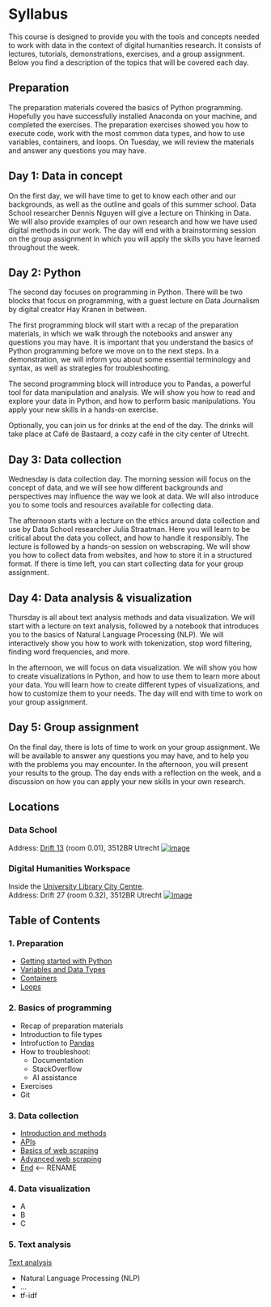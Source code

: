 # Syllabus

This course is designed to provide you with the tools and concepts needed to work with data in the context of digital humanities research. It consists of lectures, tutorials, demonstrations, exercises, and a group assignment. Below you find a description of the topics that will be covered each day.

## Preparation 
The preparation materials covered the basics of Python programming. Hopefully you have successfully installed Anaconda on your machine, and completed the exercises. The preparation exercises showed you how to execute code, work with the most common data types, and how to use variables, containers, and loops. On Tuesday, we will review the materials and answer any questions you may have. 

## Day 1: Data in concept
On the first day, we will have time to get to know each other and our backgrounds, as well as the outline and goals of this summer school. Data School researcher Dennis Nguyen will give a lecture on Thinking in Data. We will also provide examples of our own research and how we have used digital methods in our work. The day will end with a brainstorming session on the group assignment in which you will apply the skills you have learned throughout the week. 

## Day 2: Python
The second day focuses on programming in Python. There will be two blocks that focus on programming, with a guest lecture on Data Journalism by digital creator Hay Kranen in between.

The first programming block will start with a recap of the preparation materials, in which we walk through the notebooks and answer any questions you may have. It is important that you understand the basics of Python programming before we move on to the next steps. In a demonstration, we will inform you about some essential terminology and syntax, as well as strategies for troubleshooting.  

The second programming block will introduce you to Pandas, a powerful tool for data manipulation and analysis. We will show you how to read and explore your data in Python, and how to perform basic manipulations. You apply your new skills in a hands-on exercise.  

Optionally, you can join us for drinks at the end of the day. The drinks will take place at Café de Bastaard, a cozy café in the city center of Utrecht. 

## Day 3: Data collection
Wednesday is data collection day. The morning session will focus on the concept of data, and we will see how different backgrounds and perspectives may influence the way we look at data. We will also introduce you to some tools and resources available for collecting data.

The afternoon starts with a lecture on the ethics around data collection and use by Data School researcher Julia Straatman. Here you will learn to be critical about the data you collect, and how to handle it responsibly. The lecture is followed by a hands-on session on webscraping. We will show you how to collect data from websites, and how to store it in a structured format. If there is time left, you can start collecting data for your group assignment.

## Day 4: Data analysis & visualization
Thursday is all about text analysis methods and data visualization. We will start with a lecture on text analysis, followed by a notebook that introduces you to the basics of Natural Language Processing (NLP). We will interactively show you how to work with tokenization, stop word filtering, finding word frequencies, and more. 

In the afternoon, we will focus on data visualization. We will show you how to create visualizations in Python, and how to use them to learn more about your data. You will learn how to create different types of visualizations, and how to customize them to your needs. The day will end with time to work on your group assignment. 

## Day 5: Group assignment
On the final day, there is lots of time to work on your group assignment. We will be available to answer any questions you may have, and to help you with the problems you may encounter. In the afternoon, you will present your results to the group. The day ends with a reflection on the week, and a discussion on how you can apply your new skills in your own research. 

## Locations

### Data School
Address: [Drift 13](https://www.uu.nl/en/drift-13) (room 0.01), 3512BR Utrecht
[![image](https://github.com/user-attachments/assets/fdeaae79-8c1b-4a00-bf5c-6c30ae40332a)](https://www.openstreetmap.org/node/8040591365)

### Digital Humanities Workspace
Inside the [University Library City Centre](https://www.uu.nl/en/university-library/practical-information/locations/university-library-city-centre).\
Address: Drift 27 (room 0.32), 3512BR Utrecht
[![image](https://github.com/user-attachments/assets/9d5aa05a-5942-4af3-8c2c-6ab1c2cb25d0)](https://www.openstreetmap.org/node/11613100737)



## Table of Contents

### 1. Preparation
- [Getting started with Python](code/01_preparation/1a_getting_started.ipynb)
- [Variables and Data Types](code/01_preparation/1b_variables_types.ipynb)
- [Containers](code/01_preparation/1c_containers.ipynb)
- [Loops](code/01_preparation/1d_loops.ipynb)

### 2. Basics of programming
  - Recap of preparation materials 
  - Introduction to file types
  - Introfuction to [Pandas](https://github.com/CentreForDigitalHumanities/Summer-School-2024/blob/main/code/day_2/2a_pandas.ipynb)
  - How to troubleshoot: 
    -  Documentation
    -  StackOverflow
    -  AI assistance
  - Exercises 
  -  Git
### 3. Data collection
  - [Introduction and methods](code/03_data_collection/3a_introduction_and_methods.ipynb)
  - [APIs](code/03_data_collection/3b_apis.ipynb)
  - [Basics of web scraping](code/03_data_collection/3c_basics.ipynb)
  - [Advanced web scraping](code/03_data_collection/3d_advanced.ipynb)
  - [End](code/03_data_collection/3f_end.ipynb) <-- RENAME
### 4. Data visualization
  - A
  - B
  - C
### 5. Text analysis
[Text analysis](https://github.com/CentreForDigitalHumanities/Summer-School-2024/blob/main/docs/outline/text_analysis.ipynb)
  - Natural Language Processing (NLP)
  - ...
  - tf-idf

